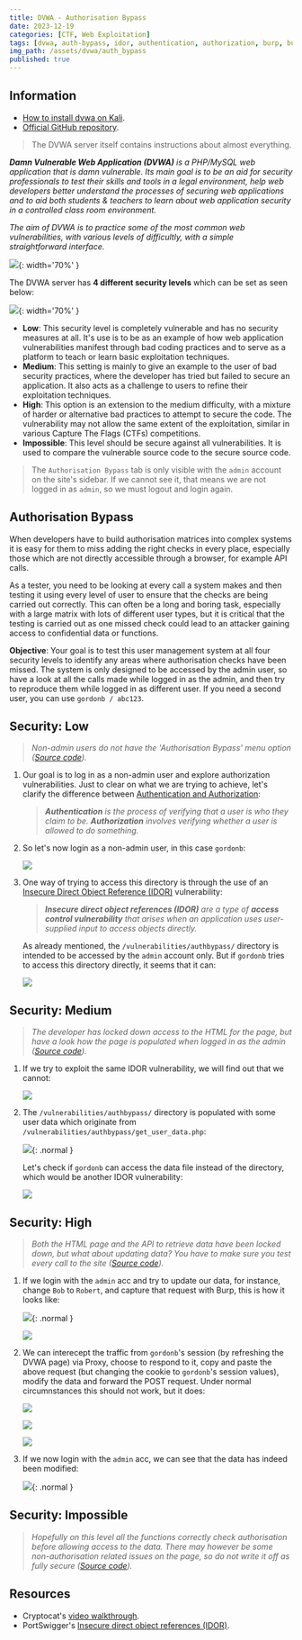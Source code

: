 ```yaml
---
title: DVWA - Authorisation Bypass
date: 2023-12-19
categories: [CTF, Web Exploitation]
tags: [dvwa, auth-bypass, idor, authentication, authorization, burp, burp-repeater]
img_path: /assets/dvwa/auth_bypass
published: true
---
```


## Information

- [How to install dvwa on Kali](https://www.kali.org/tools/dvwa/).
- [Official GitHub repository](https://github.com/digininja/DVWA).

> The DVWA server itself contains instructions about almost everything.

_**Damn Vulnerable Web Application (DVWA)** is a PHP/MySQL web application that is damn vulnerable. Its main goal is to be an aid for security professionals to test their skills and tools in a legal environment, help web developers better understand the processes of securing web applications and to aid both students & teachers to learn about web application security in a controlled class room environment._

_The aim of DVWA is to practice some of the most common web vulnerabilities, with various levels of difficultly, with a simple straightforward interface._

![](dvwa_home.png){: width='70%' }

The DVWA server has **4 different security levels** which can be set as seen below:

![](security_levels.png){: width='70%' }

- **Low**: This security level is completely vulnerable and has no security measures at all. It's use is to be as an example of how web application vulnerabilities manifest through bad coding practices and to serve as a platform to teach or learn basic exploitation techniques.
- **Medium**: This setting is mainly to give an example to the user of bad security practices, where the developer has tried but failed to secure an application. It also acts as a challenge to users to refine their exploitation techniques.
- **High**: This option is an extension to the medium difficulty, with a mixture of harder or alternative bad practices to attempt to secure the code. The vulnerability may not allow the same extent of the exploitation, similar in various Capture The Flags (CTFs) competitions.
- **Impossible**: This level should be secure against all vulnerabilities. It is used to compare the vulnerable source code to the secure source code.

> The `Authorisation Bypass` tab is only visible with the `admin` account on the site's sidebar. If we cannot see it, that means we are not logged in as `admin`, so we must logout and login again.

## Authorisation Bypass

When developers have to build authorisation matrices into complex systems it is easy for them to miss adding the right checks in every place, especially those which are not directly accessible through a browser, for example API calls.

As a tester, you need to be looking at every call a system makes and then testing it using every level of user to ensure that the checks are being carried out correctly. This can often be a long and boring task, especially with a large matrix with lots of different user types, but it is critical that the testing is carried out as one missed check could lead to an attacker gaining access to confidential data or functions.

**Objective**: Your goal is to test this user management system at all four security levels to identify any areas where authorisation checks have been missed. The system is only designed to be accessed by the admin user, so have a look at all the calls made while logged in as the admin, and then try to reproduce them while logged in as different user. If you need a second user, you can use `gordonb / abc123`.

## Security: Low
> _Non-admin users do not have the 'Authorisation Bypass' menu option ([Source code](https://github.com/CSpanias/cspanias.github.io/blob/main/assets/dvwa/auth_bypass/auth_bypass_low_source.php))._

1. Our goal is to log in as a non-admin user and explore authorization vulnerabilities. Just to clear on what we are trying to achieve, let's clarify the difference between [Authentication and Authorization](https://portswigger.net/web-security/authentication#what-is-the-difference-between-authentication-and-authorization):

    > _**Authentication** is the process of verifying that a user is who they claim to be. **Authorization** involves verifying whether a user is allowed to do something._

2. So let's now login as a non-admin user, in this case `gordonb`:

    ![](gordon_login.png)

3. One way of trying to access this directory is through the use of an [Insecure Direct Object Reference (IDOR)](https://portswigger.net/web-security/access-control/idor) vulnerability:

    > _**Insecure direct object references (IDOR)** are a type of **access control vulnerability** that arises when an application uses user-supplied input to access objects directly._

    As already mentioned, the `/vulnerabilities/authbypass/` directory is intended to be accessed by the `admin` account only. But if `gordonb` tries to access this directory directly, it seems that it can: 

    ![](low_dir.png)

## Security: Medium
> _The developer has locked down access to the HTML for the page, but have a look how the page is populated when logged in as the admin ([Source code](https://github.com/CSpanias/cspanias.github.io/blob/main/assets/dvwa/auth_bypass/auth_bypass_medium_source.php))._

1. If we try to exploit the same IDOR vulnerability, we will find out that we cannot:

    ![](med_unauth.png)

2. The `/vulnerabilities/authbypass/` directory is populated with some user data which originate from `/vulnerabilities/authbypass/get_user_data.php`:

    ![](med_admin_data.png){: .normal }

    Let's check if `gordonb` can access the data file instead of the directory, which would be another IDOR vulnerability:

    ![](med_gordon_access.png)

## Security: High
> _Both the HTML page and the API to retrieve data have been locked down, but what about updating data? You have to make sure you test every call to the site ([Source code](https://github.com/CSpanias/cspanias.github.io/blob/main/assets/dvwa/auth_bypass/auth_bypass_high_source.php))._

1. If we login with the `admin` acc and try to update our data, for instance, change `Bob` to `Robert`, and capture that request with Burp, this is how it looks like:

    ![](high_update_robert.png){: .normal }

    ![](high_admin_update_request.png)

2. We can interecept the traffic from `gordonb`'s session (by refreshing the DVWA page) via Proxy, choose to respond to it, copy and paste the above request (but changing the cookie to `gordonb`'s session values), modify the data and forward the POST request. Under normal circumnstances this should not work, but it does:

    ![](high_gordon_intercept.png)

    ![](high_gordon_mod_request.png)

    ![](high_gordon_mod_request_1.png)

3. If we now login with the `admin` acc, we can see that the data has indeed been modified:

    ![](high_data_changed.png){: .normal }

## Security: Impossible
> _Hopefully on this level all the functions correctly check authorisation before allowing access to the data. There may however be some non-authorisation related issues on the page, so do not write it off as fully secure ([Source code](https://github.com/CSpanias/cspanias.github.io/blob/main/assets/dvwa/auth_bypass/auth_bypass_impossible_source.php))._

## Resources

- Cryptocat's [video walkthrough](https://www.youtube.com/watch?v=Qcgu34eWQa4&list=PLHUKi1UlEgOJLPSFZaFKMoexpM6qhOb4Q&index=17&t=68s).
- PortSwigger's [Insecure direct object references (IDOR)](https://portswigger.net/web-security/access-control/idor).